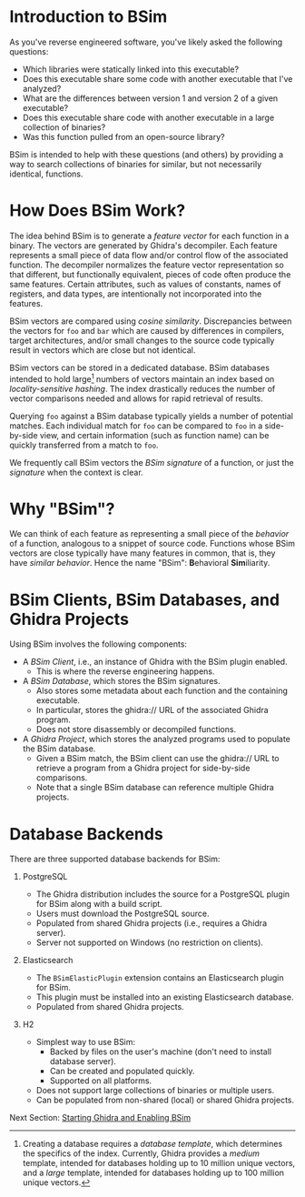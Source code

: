 # Introduction to BSim 

As you've reverse engineered software, you've likely asked the following questions:

- Which libraries were statically linked into this executable?
- Does this executable share some code with another executable that I've analyzed?
- What are the differences between version 1 and version 2 of a given executable?
- Does this executable share code with another executable in a large collection of binaries?
- Was this function pulled from an open-source library?

BSim is intended to help with these questions (and others) by providing a way to search collections of binaries for similar, but not necessarily identical, functions.  

# How Does BSim Work?

The idea behind BSim is to generate a *feature vector* for each function in a binary. 
The vectors are generated by Ghidra's decompiler. 
Each feature represents a small piece of data flow and/or control flow of the associated function.
The decompiler normalizes the feature vector representation so that different, but functionally equivalent, pieces of code often produce the same features.
Certain attributes, such as values of constants, names of registers, and data types, are intentionally not incorporated into the features. 

BSim vectors are compared using *cosine similarity*.
Discrepancies between the vectors for ``foo`` and ``bar`` which are caused by differences in compilers, target architectures, and/or small changes to the source code typically result in vectors which are close but not identical.  

BSim vectors can be stored in a dedicated database.
BSim databases intended to hold large[^1] numbers of vectors maintain an index based on *locality-sensitive hashing*. 
The index drastically reduces the number of vector comparisons needed and allows for rapid retrieval of results.

[^1]: Creating a database requires a *database template*, which determines the specifics of the index.  Currently, Ghidra provides a *medium* template, intended for
databases holding up to 10 million unique vectors, and a *large* template, intended for databases holding up to 100 million unique vectors.

Querying ``foo`` against a BSim database typically yields a number of potential matches.
Each individual match for ``foo`` can be compared to `foo` in a side-by-side view, and certain information (such as function name) can be quickly transferred from a match to ``foo``. 

We frequently call BSim vectors the *BSim signature* of a function, or just the *signature* when the context is clear.

# Why "BSim"?

We can think of each feature as representing a small piece of the *behavior* of a function, analogous to a snippet of source code.
Functions whose BSim vectors are close typically have many features in common, that is, they have *similar behavior*.
Hence the name "BSim": **B**ehavioral **Sim**iliarity.

# BSim Clients, BSim Databases, and Ghidra Projects

Using BSim involves the following components:

- A *BSim Client*, i.e., an instance of Ghidra with the BSim plugin enabled.
    - This is where the reverse engineering happens.
- A *BSim Database*, which stores the BSim signatures.
    - Also stores some metadata about each function and the containing executable.
    - In particular, stores the ghidra:// URL of the associated Ghidra program.
    - Does not store disassembly or decompiled functions.
- A *Ghidra Project*, which stores the analyzed programs used to populate the BSim database.
    - Given a BSim match, the BSim client can use the ghidra:// URL to retrieve a program from a Ghidra project for side-by-side comparisons.
    - Note that a single BSim database can reference multiple Ghidra projects. 
        
# Database Backends

There are three supported database backends for BSim:

1. PostgreSQL
 
    - The Ghidra distribution includes the source for a PostgreSQL plugin for BSim along with a 
    build script.
    - Users must download the PostgreSQL source.
    - Populated from shared Ghidra projects (i.e., requires a Ghidra server).
    - Server not supported on Windows (no restriction on clients).

2. Elasticsearch

    - The ``BSimElasticPlugin`` extension contains an Elasticsearch plugin for BSim.
    - This plugin must be installed into an existing Elasticsearch database. 
    - Populated from shared Ghidra projects.

3. H2 

    - Simplest way to use BSim:
        - Backed by files on the user's machine (don't need to install database server).  
        - Can be created and populated quickly.
        - Supported on all platforms.
    - Does not support large collections of binaries or multiple users.
    - Can be populated from non-shared (local) or shared Ghidra projects.
    
 Next Section: [Starting Ghidra and Enabling BSim](BSimTutorial_Enabling.md)
 







